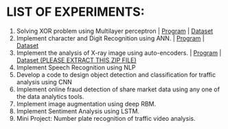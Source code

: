 # LIST OF EXPERIMENTS:

1. Solving XOR problem using Multilayer perceptron | [Program](1-XOR-USING-MLP.ipynb) | [Dataset](https://youtu.be/dQw4w9WgXcQ)
2. Implement character and Digit Recognition using ANN. | [Program](2-ANN-CHARACTER-RECOGNITION.ipynb) | [Dataset](https://youtu.be/dQw4w9WgXcQ)
3. Implement the analysis of X-ray image using auto-encoders. | [Program](3-XRAY-WITH-AUTOENCODERS.ipynb) | [Dataset (PLEASE EXTRACT THIS ZIP FILE)](datasets/3-XRAY.zip)
4. Implement Speech Recognition using NLP
5. Develop a code to design object detection and classification for traffic analysis using CNN
6. Implement online fraud detection of share market data using any one of the data analytics tools.
7. Implement image augmentation using deep RBM.
8. Implement Sentiment Analysis using LSTM.
9. Mini Project: Number plate recognition of traffic video analysis.